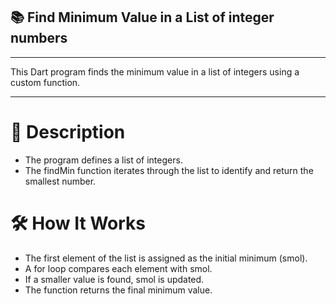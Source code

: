 ## 📚 Find Minimum Value in a List of integer numbers

---

This Dart program finds the minimum value in a list of integers using a custom function.

---

# 🚀 Description

- The program defines a list of integers.
- The findMin function iterates through the list to identify and return the smallest number.

# 🛠️ How It Works

- The first element of the list is assigned as the initial minimum (smol).
- A for loop compares each element with smol.
- If a smaller value is found, smol is updated.
- The function returns the final minimum value.
